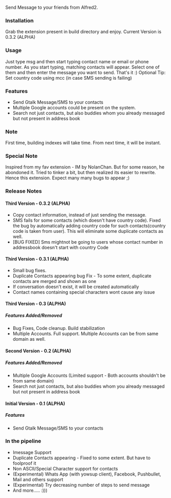 Send Message to your friends from Alfred2.

### Installation
Grab the extension present in build directory and enjoy. Current Version is 0.3.2 (ALPHA)

### Usage
Just type msg and then start typing contact name or email or phone number. As you start typing, matching contacts will appear. Select one of them and then enter the message you want to send. That's it :)
Optional Tip: Set country code using mcc (in case SMS sending is failing) 

### Features
* Send Gtalk Message/SMS to your contacts
* Multiple Google accounts could be present on the system.
* Search not just contacts, but also buddies whom you already messaged but not present in address book

### Note
First time, building indexes will take time. From next time, it will be instant. 

### Special Note
Inspired from my fav extension - IM by NolanChan. But for some reason, he abondoned it. Tried to tinker a bit, but then realized its easier to rewrite. Hence this extension. Expect many many bugs to appear ;)

### Release Notes
#### Third Version - 0.3.2 (ALPHA)
* Copy contact information, instead of just sending the message.
* SMS fails for some contacts (which doesn't have country code). Fixed the bug by automatically adding country code for such contacts(country code is taken from user). This will eliminate some duplicate contacts as well.
* [BUG FIXED] Sms mightnot be going to users whose contact number in addressbook doesn't start with country Code

#### Third Version - 0.3.1 (ALPHA)
* Small bug fixes. 
* Duplicate Contacts appearing bug Fix - To some extent, duplicate contacts are merged and shown as one
* If conversation doesn't exist, it will be created automatically
* Contact names containing special characters wont cause any issue

#### Third Version - 0.3 (ALPHA)
##### Features Added/Removed
* Bug Fixes, Code cleanup. Build stabilization
* Multiple Accounts. Full support. Multiple Accounts can be from same domain as well.

#### Second Version - 0.2 (ALPHA)
##### Features Added/Removed
* Multiple Google Accounts (Limited support - Both accounts shouldn't be from same domain)
* Search not just contacts, but also buddies whom you already messaged but not present in address book

#### Initial Version - 0.1 (ALPHA)
##### Features
* Send Gtalk Message/SMS to your contacts

### In the pipeline
* Imessage Support
* Duplicate Contacts appearing - Fixed to some extent. But have to foolproof it
* Non ASCII/Special Character support for contacts
* (Experimental) Whats App (with yowsup client), Facebook, Pushbullet, Mail and others support
* (Experimental) Try decreasing number of steps to send message
* And more..... :)))
